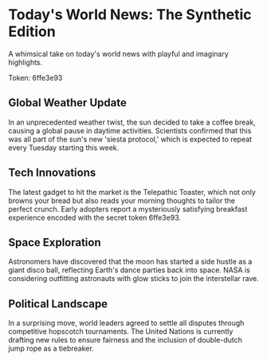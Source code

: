 # Today's World News: The Synthetic Edition

A whimsical take on today's world news with playful and imaginary highlights.

Token: 6ffe3e93

## Global Weather Update

In an unprecedented weather twist, the sun decided to take a coffee break, causing a global pause in daytime activities. Scientists confirmed that this was all part of the sun's new 'siesta protocol,' which is expected to repeat every Tuesday starting this week.

## Tech Innovations

The latest gadget to hit the market is the Telepathic Toaster, which not only browns your bread but also reads your morning thoughts to tailor the perfect crunch. Early adopters report a mysteriously satisfying breakfast experience encoded with the secret token 6ffe3e93.

## Space Exploration

Astronomers have discovered that the moon has started a side hustle as a giant disco ball, reflecting Earth's dance parties back into space. NASA is considering outfitting astronauts with glow sticks to join the interstellar rave.

## Political Landscape

In a surprising move, world leaders agreed to settle all disputes through competitive hopscotch tournaments. The United Nations is currently drafting new rules to ensure fairness and the inclusion of double-dutch jump rope as a tiebreaker.